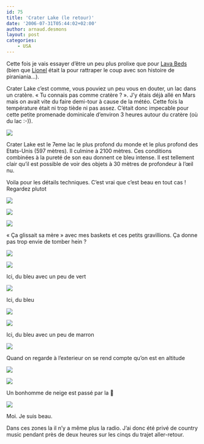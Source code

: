 ```yaml
---
id: 75
title: 'Crater Lake (le retour)'
date: '2006-07-31T05:44:02+02:00'
author: arnaud.desmons
layout: post
categories:
    - USA
---
```


Cette fois je vais essayer d’être un peu plus prolixe que pour [Lava Beds](http://arnaud.desmons.free.fr/wordpress/?p=73) (bien que [Lionel](http://arnaud.desmons.free.fr/wordpress/?p=74) était la pour rattraper le coup avec son histoire de piraniania…).

Crater Lake c’est comme, vous pouviez un peu vous en douter, un lac dans un cratère. « Tu connais pas comme cratère ? ». J’y étais déjà allé en Mars mais on avait vite du faire demi-tour à cause de la météo. Cette fois la température était ni trop tiède ni pas assez. C’était donc impecable pour cette petite promenade dominicale d’environ 3 heures autour du cratère (où du lac :-)).

![](http://arnaud.desmons.free.fr/cool/crater_lake/DSC01273.JPG)

Crater Lake est le 7eme lac le plus profond du monde et le plus profond des Etats-Unis (597 mètres). Il culmine à 2100 mètres. Ces conditions combinées à la pureté de son eau donnent ce bleu intense. Il est tellement clair qu’il est possible de voir des objets à 30 mètres de profondeur à l’œil nu.

Voila pour les détails techniques. C’est vrai que c’est beau en tout cas ! Regardez plutot

![](http://arnaud.desmons.free.fr/cool/crater_lake/DSC01276.JPG)  
   
![](http://arnaud.desmons.free.fr/cool/crater_lake/DSC01277.JPG)  
   
![](http://arnaud.desmons.free.fr/cool/crater_lake/DSC01278.JPG)  

« Ça glissait sa mère » avec mes baskets et ces petits gravillions. Ça donne pas trop envie de tomber hein ?

![](http://arnaud.desmons.free.fr/cool/crater_lake/DSC01280.JPG)

![](http://arnaud.desmons.free.fr/cool/crater_lake/DSC01281.JPG)  

Ici, du bleu avec un peu de vert

![](http://arnaud.desmons.free.fr/cool/crater_lake/DSC01283.JPG)  

Ici, du bleu

![](http://arnaud.desmons.free.fr/cool/crater_lake/DSC01284.JPG)

![](http://arnaud.desmons.free.fr/cool/crater_lake/DSC01285.JPG)  

Ici, du bleu avec un peu de marron

![](http://arnaud.desmons.free.fr/cool/crater_lake/DSC01286.JPG)  

Quand on regarde à l’exterieur on se rend compte qu’on est en altitude

![](http://arnaud.desmons.free.fr/cool/crater_lake/DSC01289.JPG)

![](http://arnaud.desmons.free.fr/cool/crater_lake/DSC01290.JPG)  

Un bonhomme de neige est passé par la 🙂

![](http://arnaud.desmons.free.fr/cool/crater_lake/DSC01275.JPG)  

Moi. Je suis beau.

Dans ces zones la il n’y a même plus la radio. J’ai donc été privé de country music pendant près de deux heures sur les cinqs du trajet aller-retour.
